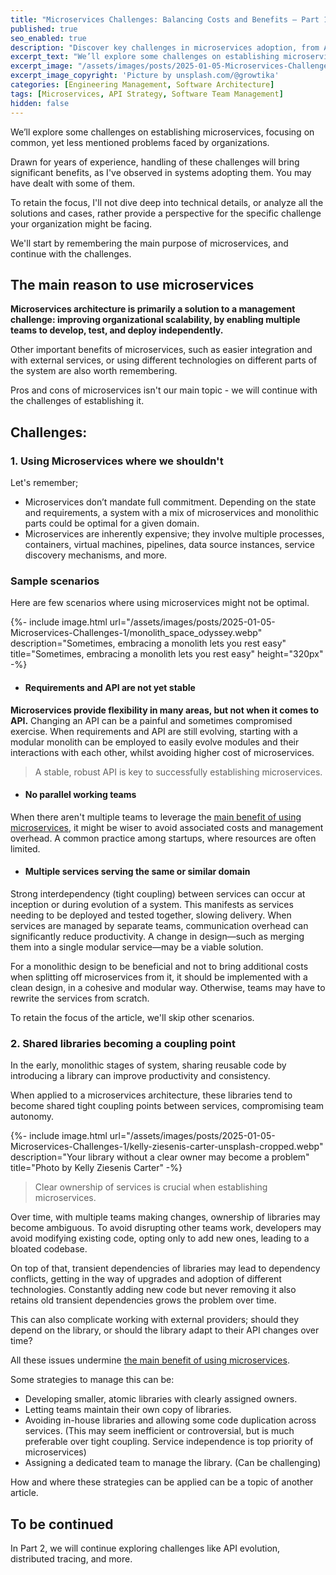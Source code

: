 ```yaml
---
title: "Microservices Challenges: Balancing Costs and Benefits – Part 1"
published: true
seo_enabled: true
description: "Discover key challenges in microservices adoption, from API evolution to team autonomy, and learn strategies to balance costs and benefits effectively."
excerpt_text: "We’ll explore some challenges on establishing microservices, focusing on common, yet less mentioned problems faced by organizations"
excerpt_image: "/assets/images/posts/2025-01-05-Microservices-Challenges-1/growtika-ZfVyuV8l7WU-unsplash-1.webp"
excerpt_image_copyright: 'Picture by unsplash.com/@growtika'
categories: [Engineering Management, Software Architecture]
tags: [Microservices, API Strategy, Software Team Management]
hidden: false
---
```


We’ll explore some challenges on establishing microservices, focusing on common, yet less mentioned problems faced by organizations.

Drawn for years of experience, handling of these challenges will bring significant benefits, as I've observed in systems adopting them. You may have dealt with some of them.

To retain the focus, I'll not dive deep into technical details, or analyze all the solutions and cases, rather provide a perspective for the  specific challenge your organization might be facing.

We'll start by remembering the main purpose of microservices, and continue with the challenges.  


## The main reason to use microservices

**Microservices architecture is primarily a solution to a management challenge: improving organizational scalability, by enabling multiple teams to develop, test, and deploy independently.**

Other important benefits of microservices, such as easier integration and with external services, or using different technologies on different parts of the system are also worth remembering.

Pros and cons of microservices isn't our main topic - we will continue with the challenges of establishing it. 


## Challenges:

### 1. Using Microservices where we shouldn't

Let's remember;
- Microservices don’t mandate full commitment. Depending on the state and requirements, a system with a mix of microservices and monolithic parts could be optimal for a given domain.
- Microservices are inherently expensive; they involve multiple processes, containers, virtual machines, pipelines, data source instances, service discovery mechanisms, and more.


### Sample scenarios

Here are few scenarios where using microservices might not be optimal.

{%- include image.html url="/assets/images/posts/2025-01-05-Microservices-Challenges-1/monolith_space_odyssey.webp" description="Sometimes, embracing a monolith lets you rest easy" title="Sometimes, embracing a monolith lets you rest easy" height="320px" -%}

- #### Requirements and API are not yet stable
**Microservices provide flexibility in many areas, but not when it comes to API.**
Changing an API can be a painful and sometimes compromised exercise. When requirements and API are still evolving, starting with a modular monolith can be employed to easily evolve modules and their interactions with each other, whilst avoiding higher cost of microservices.

> A stable, robust API is key to successfully establishing microservices. 

- #### No parallel working teams
When there aren't multiple teams to leverage the [main benefit of using microservices](#the-main-reason-to-use-microservices "Enabling multiple teams to develop, test, and deploy independently"), it might be wiser to avoid associated costs and management overhead. A common practice among startups, where resources are often limited.

- #### Multiple services serving the same or similar domain
Strong  interdependency (tight coupling) between services can occur at inception or during evolution of a system. This manifests as services needing to be deployed and tested together, slowing delivery. When services are managed by separate teams, communication overhead can significantly reduce productivity. A change in design—such as merging them into a single modular service—may be a viable solution.


For a monolithic design to be beneficial and not to bring additional costs when splitting off microservices from it, it should be implemented with a clean design, in a cohesive and modular way. Otherwise, teams may have to rewrite the services from scratch.

To retain the focus of the article, we'll skip other scenarios.


### 2. Shared libraries becoming a coupling point

In the early, monolithic stages of system, sharing reusable code by introducing a library can improve productivity and consistency.

When applied to a microservices architecture, these libraries tend to become shared tight coupling points between services, compromising team autonomy.

{%- include image.html url="/assets/images/posts/2025-01-05-Microservices-Challenges-1/kelly-ziesenis-carter-unsplash-cropped.webp" description="Your library without a clear owner may become a problem" title="Photo by Kelly Ziesenis Carter" -%}

> Clear ownership of services is crucial when establishing microservices.

Over time, with multiple teams making changes, ownership of libraries may become ambiguous. To avoid disrupting other teams work, developers may avoid modifying existing code, opting only to add new ones, leading to a bloated codebase.

On top of that, transient dependencies of libraries may lead to dependency conflicts, getting in the way of upgrades and adoption of different technologies. Constantly adding new code but never removing it also retains old transient dependencies grows the problem over time.  

This can also complicate working with external providers; should they depend on the library, or should the library adapt to their API changes over time?

All these issues undermine [the main benefit of using microservices](#the-main-reason-to-use-microservices "Enabling multiple teams to develop, test, and deploy independently").

Some strategies to manage this can be:

  - Developing smaller, atomic libraries with clearly assigned owners.
  - Letting teams maintain their own copy of libraries.
  - Avoiding in-house libraries and allowing some code duplication across services. (This may seem inefficient or controversial, but is much preferable over tight coupling. Service independence is top priority of microservices)
  - Assigning a dedicated team to manage the library. (Can be challenging)

How and where these strategies can be applied can be a topic of another article.


## To be continued

In Part 2, we will continue exploring challenges like API evolution, distributed tracing, and more.
